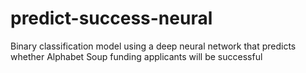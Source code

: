 # predict-success-neural
Binary classification model using a deep neural network that predicts whether Alphabet Soup funding applicants will be successful
